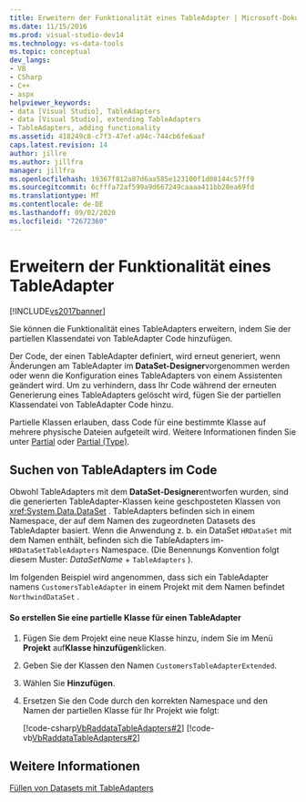 ```yaml
---
title: Erweitern der Funktionalität eines TableAdapter | Microsoft-Dokumentation
ms.date: 11/15/2016
ms.prod: visual-studio-dev14
ms.technology: vs-data-tools
ms.topic: conceptual
dev_langs:
- VB
- CSharp
- C++
- aspx
helpviewer_keywords:
- data [Visual Studio], TableAdapters
- data [Visual Studio], extending TableAdapters
- TableAdapters, adding functionality
ms.assetid: 418249c8-c7f3-47ef-a94c-744cb6fe6aaf
caps.latest.revision: 14
author: jillre
ms.author: jillfra
manager: jillfra
ms.openlocfilehash: 19367f812a87d6aa585e123100f1d08144c57ff9
ms.sourcegitcommit: 6cfffa72af599a9d667249caaaa411bb28ea69fd
ms.translationtype: MT
ms.contentlocale: de-DE
ms.lasthandoff: 09/02/2020
ms.locfileid: "72672360"
---
```

# <a name="extend-the-functionality-of-a-tableadapter"></a>Erweitern der Funktionalität eines TableAdapter
[!INCLUDE[vs2017banner](../includes/vs2017banner.md)]

Sie können die Funktionalität eines TableAdapters erweitern, indem Sie der partiellen Klassendatei von TableAdapter Code hinzufügen.

 Der Code, der einen TableAdapter definiert, wird erneut generiert, wenn Änderungen am TableAdapter im **DataSet-Designer**vorgenommen werden oder wenn die Konfiguration eines TableAdapters von einem Assistenten geändert wird. Um zu verhindern, dass Ihr Code während der erneuten Generierung eines TableAdapters gelöscht wird, fügen Sie der partiellen Klassendatei von TableAdapter Code hinzu.

 Partielle Klassen erlauben, dass Code für eine bestimmte Klasse auf mehrere physische Dateien aufgeteilt wird. Weitere Informationen finden Sie unter [Partial](https://msdn.microsoft.com/library/7adaef80-f435-46e1-970a-269fff63b448) oder [Partial (Type)](https://msdn.microsoft.com/library/27320743-a22e-4c7b-b0b3-53afe3607334).

## <a name="locate-tableadapters-in-code"></a>Suchen von TableAdapters im Code
 Obwohl TableAdapters mit dem **DataSet-Designer**entworfen wurden, sind die generierten TableAdapter-Klassen keine geschposteten Klassen von <xref:System.Data.DataSet> . TableAdapters befinden sich in einem Namespace, der auf dem Namen des zugeordneten Datasets des TableAdapter basiert. Wenn die Anwendung z. b. ein DataSet `HRDataSet` mit dem Namen enthält, befinden sich die TableAdapters im- `HRDataSetTableAdapters` Namespace. (Die Benennungs Konvention folgt diesem Muster: *DataSetName*  +  `TableAdapters` ).

 Im folgenden Beispiel wird angenommen, dass sich ein TableAdapter namens `CustomersTableAdapter` in einem Projekt mit dem Namen befindet `NorthwindDataSet` .

#### <a name="to-create-a-partial-class-for-a-tableadapter"></a>So erstellen Sie eine partielle Klasse für einen TableAdapter

1. Fügen Sie dem Projekt eine neue Klasse hinzu, indem Sie im Menü **Projekt** auf**Klasse hinzufügen**klicken.

2. Geben Sie der Klassen den Namen `CustomersTableAdapterExtended`.

3. Wählen Sie **Hinzufügen**.

4. Ersetzen Sie den Code durch den korrekten Namespace und den Namen der partiellen Klasse für Ihr Projekt wie folgt:

     [!code-csharp[VbRaddataTableAdapters#2](../snippets/csharp/VS_Snippets_VBCSharp/VbRaddataTableAdapters/CS/CustomersTableAdapterExtended.cs#2)]
     [!code-vb[VbRaddataTableAdapters#2](../snippets/visualbasic/VS_Snippets_VBCSharp/VbRaddataTableAdapters/VB/CustomersTableAdapterExtended.vb#2)]

## <a name="see-also"></a>Weitere Informationen
 [Füllen von Datasets mit TableAdapters](../data-tools/fill-datasets-by-using-tableadapters.md)
